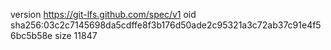 version https://git-lfs.github.com/spec/v1
oid sha256:03c2c7145698da5cdffe8f3b176d50ade2c95321a3c72ab37c91e4f56bc5b58e
size 11847
